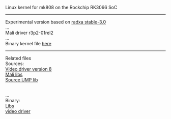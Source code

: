 Linux kernel for mk808 on the Rockchip RK3066 SoC<hr>
Experimental version based on <a href="https://github.com/radxa/linux-rockchip">radxa stable-3.0</a>
<br>...<br>
Mali driver r3p2-01rel2
<br>...<br>
Binary kernel file <a href="later">here</a>
<hr>
Related files
<br>
Sources:
<br>
<a href="https://github.com/olegk0/xf86-video-fbdev">Video driver  version 8</a>
<br>
<a href="https://github.com/linux-sunxi/sunxi-mali-proprietary/tree/master/r3p2-01rel1/armhf/x11">Mali libs</a>
<br>
<a href="http://malideveloper.arm.com/downloads/drivers/DX910/r3p2-01rel2/DX910-SW-99006-r3p2-01rel2.tgz">Source UMP lib</a>

<br>...<br>
Binary:
<br>
<a href="https://drive.google.com/folderview?id=0B6QRwjacGTzCT2N0YUdJZWljM3c&usp=sharing">Libs</a>
<br>
<a href="later">video driver</a>
